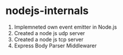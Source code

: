 # nodejs-internals

<ol>
  <li>Implemneted own event emitter in Node.js</li>
  <li>Created a node js udp server</li>
  <li>Created a node js tcp server</li>
  <li>Express Body Parser Middlewarer</li>
</ol>
